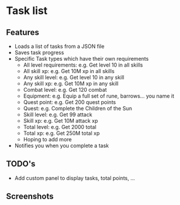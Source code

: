 # Task list

## Features
- Loads a list of tasks from a JSON file
- Saves task progress
- Specific Task types which have their own requirements
  - All level requirements: e.g. Get level 10 in all skills
  - All skill xp: e.g. Get 10M xp in all skills
  - Any skill level: e.g. Get level 10 in any skill
  - Any skill xp: e.g. Get 10M xp in any skill
  - Combat level: e.g. Get 120 combat
  - Equipment: e.g. Equip a full set of rune, barrows... you name it
  - Quest point: e.g. Get 200 quest points
  - Quest: e.g. Complete the Children of the Sun
  - Skill level: e.g. Get 99 attack
  - Skill xp: e.g. Get 10M attack xp
  - Total level: e.g. Get 2000 total
  - Total xp: e.g. Get 250M total xp
  - Hoping to add more
- Notifies you when you complete a task


## TODO's
- Add custom panel to display tasks, total points, ...

## Screenshots
